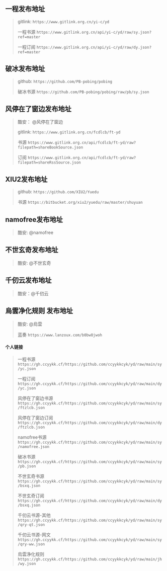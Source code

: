 ## 一程发布地址

> gitlink: `https://www.gitlink.org.cn/yi-c/yd`
>
> 一程书源 `https://www.gitlink.org.cn/api/yi-c/yd/raw/sy.json?ref=master`
>
> 一程订阅 `https://www.gitlink.org.cn/api/yi-c/yd/raw/dy.json?ref=master`

## 破冰发布地址

> github: `https://github.com/PB-pobing/pobing`
>
> 破冰书源 `https://github.com/PB-pobing/pobing/raw/pb/sy.json`

## 风停在了窗边发布地址

> 酷安： @风停在了窗边
>
> gitlink: `https://www.gitlink.org.cn/fcdlcb/ft-yd`
>
> 书源 `https://www.gitlink.org.cn/api/fcdlcb/ft-yd/raw?filepath=shareBookSource.json`
>
> 订阅 `https://www.gitlink.org.cn/api/fcdlcb/ft-yd/raw?filepath=shareRssSource.json`

## XIU2发布地址

> github: `https://github.com/XIU2/Yuedu`
>
> 书源 `https://bitbucket.org/xiu2/yuedu/raw/master/shuyuan`

## namofree发布地址

> 酷安: @namofree

## 不世玄奇发布地址

> 酷安: @不世玄奇

## 千仞云发布地址

> 酷安：@千仞云

## 烏雲净化规则 发布地址

> 酷安: @烏雲
>
> 蓝奏 `https://www.lanzoux.com/b0bw8jwoh`



#### 个人链接

> 一程书源 `https://gh.ccyykk.cf/https://github.com/ccyykkcyk/yd/raw/main/sy/yc.json`
>
> 一程订阅 `https://gh.ccyykk.cf/https://github.com/ccyykkcyk/yd/raw/main/dy/yc.json`
>
> 风停在了窗边书源 `https://gh.ccyykk.cf/https://github.com/ccyykkcyk/yd/raw/main/sy/ftzlcb.json`
>
> 风停在了窗边订阅 `https://gh.ccyykk.cf/https://github.com/ccyykkcyk/yd/raw/main/dy/ftzlcb.json`
>
> namofree书源 `https://gh.ccyykk.cf/https://github.com/ccyykkcyk/yd/raw/main/sy/namofree.json`
>
> 破冰书源 `https://gh.ccyykk.cf/https://github.com/ccyykkcyk/yd/raw/main/sy/pb.json`
>
> 不世玄奇书源 `https://gh.ccyykk.cf/https://github.com/ccyykkcyk/yd/raw/main/sy/bsxq.json`
>
> 不世玄奇订阅 `https://gh.ccyykk.cf/https://github.com/ccyykkcyk/yd/raw/main/dy/bsxq.json`
>
> 千仞云书源-其他 `https://gh.ccyykk.cf/https://github.com/ccyykkcyk/yd/raw/main/sy/qry-qt.json`
>
> 千仞云书源-网文 `https://gh.ccyykk.cf/https://github.com/ccyykkcyk/yd/raw/main/sy/qry-ww.json`
>
> 烏雲净化规则 `https://gh.ccyykk.cf/https://github.com/ccyykkcyk/yd/raw/main/jh/wy.json`

